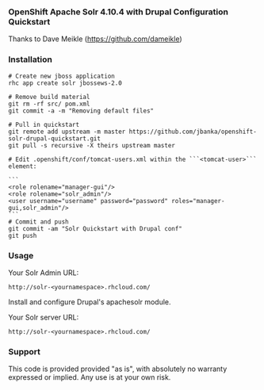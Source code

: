 ### OpenShift Apache Solr 4.10.4 with Drupal Configuration Quickstart

Thanks to Dave Meikle (https://github.com/dameikle)

### Installation

    # Create new jboss application 
    rhc app create solr jbossews-2.0
    
    # Remove build material
    git rm -rf src/ pom.xml
    git commit -a -m "Removing default files"
    
    # Pull in quickstart
    git remote add upstream -m master https://github.com/jbanka/openshift-solr-drupal-quickstart.git
    git pull -s recursive -X theirs upstream master
    
	# Edit .openshift/conf/tomcat-users.xml within the ```<tomcat-user>``` element:

	```
	<role rolename="manager-gui"/>
	<role rolename="solr_admin"/>
	<user username="username" password="password" roles="manager-gui,solr_admin"/>
	```
    # Commit and push
    git commit -am "Solr Quickstart with Drupal conf"
    git push

### Usage

Your Solr Admin URL:
    
    http://solr-<yournamespace>.rhcloud.com/
	
Install and configure Drupal's apachesolr module.    

Your Solr server URL:
    
    http://solr-<yournamespace>.rhcloud.com/
    

### Support

This code is provided provided "as is", with absolutely no warranty expressed or implied. Any use is at your own risk.

